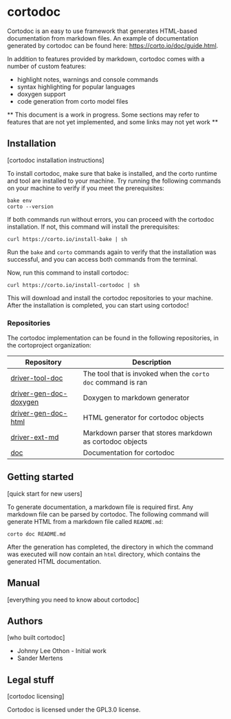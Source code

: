 # cortodoc
Cortodoc is an easy to use framework that generates HTML-based documentation from markdown files. An example of documentation generated by cortodoc can be found here: https://corto.io/doc/guide.html.

In addition to features provided by markdown, cortodoc comes with a number of custom features:

- highlight notes, warnings and console commands
- syntax highlighting for popular languages
- doxygen support
- code generation from corto model files

** This document is a work in progress. Some sections may refer to features that are not yet implemented, and some links may not yet work **

## Installation
[cortodoc installation instructions]

To install cortodoc, make sure that bake is installed, and the corto runtime and tool are installed to your machine. Try running the following commands on your machine to verify if you meet the prerequisites:

```
bake env
corto --version
```

If both commands run without errors, you can proceed with the cortodoc installation. If not, this command will install the prerequisites:

```
curl https://corto.io/install-bake | sh
```

Run the `bake` and `corto` commands again to verify that the installation was successful, and you can access both commands from the terminal.

Now, run this command to install cortodoc:

```
curl https://corto.io/install-cortodoc | sh
```

This will download and install the cortodoc repositories to your machine. After the installation is completed, you can start using cortodoc!

### Repositories
The cortodoc implementation can be found in the following repositories, in the cortoproject organization:

Repository | Description
-----------|-------------
[driver-tool-doc](https://github.com/cortoproject/driver-tool-doc) | The tool that is invoked when the `corto doc` command is ran
[driver-gen-doc-doxygen](https://github.com/cortoproject/driver-gen-doc-doxygen) | Doxygen to markdown generator
[driver-gen-doc-html](https://github.com/cortoproject/driver-gen-doc-html) | HTML generator for cortodoc objects
[driver-ext-md](https://github.com/cortoproject/driver-ext-md) | Markdown parser that stores markdown as cortodoc objects
[doc](https://github.com/cortoproject/doc) | Documentation for cortodoc

## Getting started
[quick start for new users]

To generate documentation, a markdown file is required first. Any markdown file can be parsed by cortodoc. The following command will generate HTML from a markdown file called `README.md`:

```demo
corto doc README.md
```

After the generation has completed, the directory in which the command was executed will now contain an `html` directory, which contains the generated HTML documentation.

## Manual
[everything you need to know about cortodoc]

## Authors
[who built cortodoc]

- Johnny Lee Othon - Initial work
- Sander Mertens

## Legal stuff
[cortodoc licensing]

Cortodoc is licensed under the GPL3.0 license.

